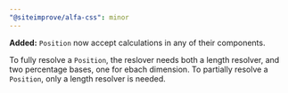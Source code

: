 ```yaml
---
"@siteimprove/alfa-css": minor
---
```


**Added:** `Position` now accept calculations in any of their components.

To fully resolve a `Position`, the reslover needs both a length resolver, and two percentage bases, one for ebach dimension.
To partially resolve a `Position`, only a length resolver is needed.
